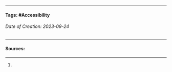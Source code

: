 __________________________________________________________________________
#### **Tags:** #Accessibility
###### *Date of Creation: 2023-09-24*
__________________________________________________________________________


#### Sources:
__________________________________________________________________________
1. 